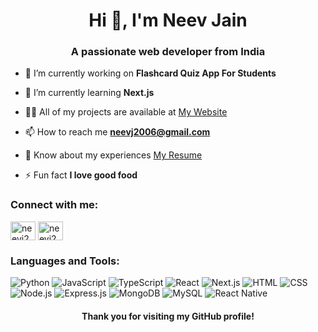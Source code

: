 <h1 align="center">Hi 👋, I'm Neev Jain</h1>
<h3 align="center">A passionate web developer from India</h3>

<!-- - 🔭 I’m currently working on **nothing right now.** If you have any project ideas you want to collaborate on pls do [contact me](#connect-with-me) -->
- 🔭 I’m currently working on **Flashcard Quiz App For Students**

- 🌱 I’m currently learning **Next.js**

- 👨‍💻 All of my projects are available at [My Website](https://neevj2006.github.io/portfolio/)

- 📫 How to reach me **neevj2006@gmail.com**

- 📄 Know about my experiences [My Resume](https://drive.google.com/file/d/1L8wDjAplXK0aTpjUbL8gqkEG8hI__9f8/view?usp=sharing)

- ⚡ Fun fact **I love good food**

<h3 align="left">Connect with me:</h3>
<p align="left">
<a href="https://linkedin.com/in/neevj2006" target="blank"><img align="center" src="https://raw.githubusercontent.com/rahuldkjain/github-profile-readme-generator/master/src/images/icons/Social/linked-in-alt.svg" alt="neevj2006" height="30" width="40" /></a>
<a href="https://instagram.com/neevj2006" target="blank"><img align="center" src="https://raw.githubusercontent.com/rahuldkjain/github-profile-readme-generator/master/src/images/icons/Social/instagram.svg" alt="neevj2006" height="30" width="40" /></a>
</p>

<h3 align="left">Languages and Tools:</h3>

![Python](https://img.shields.io/badge/-Python-3776AB?style=for-the-badge&logo=python&logoColor=white)
![JavaScript](https://img.shields.io/badge/-JavaScript-F7DF1E?style=for-the-badge&logo=javascript&logoColor=black)
![TypeScript](https://img.shields.io/badge/-TypeScript-3178C6?style=for-the-badge&logo=typescript&logoColor=white)
![React](https://img.shields.io/badge/-React-61DAFB?style=for-the-badge&logo=react&logoColor=black)
![Next.js](https://img.shields.io/badge/-Next.js-000000?style=for-the-badge&logo=nextdotjs&logoColor=white)
![HTML](https://img.shields.io/badge/-HTML5-E34F26?style=for-the-badge&logo=html5&logoColor=white)
![CSS](https://img.shields.io/badge/-CSS3-1572B6?style=for-the-badge&logo=css3&logoColor=white)
![Node.js](https://img.shields.io/badge/-Node.js-339933?style=for-the-badge&logo=nodedotjs&logoColor=white)
![Express.js](https://img.shields.io/badge/-Express.js-000000?style=for-the-badge&logo=express&logoColor=white)
![MongoDB](https://img.shields.io/badge/-MongoDB-47A248?style=for-the-badge&logo=mongodb&logoColor=white)
![MySQL](https://img.shields.io/badge/-MySQL-4479A1?style=for-the-badge&logo=mysql&logoColor=white)
![React Native](https://img.shields.io/badge/-React_Native-61DAFB?style=for-the-badge&logo=react&logoColor=black)


<h4 align="center"> Thank you for visiting my GitHub profile!</h4>
